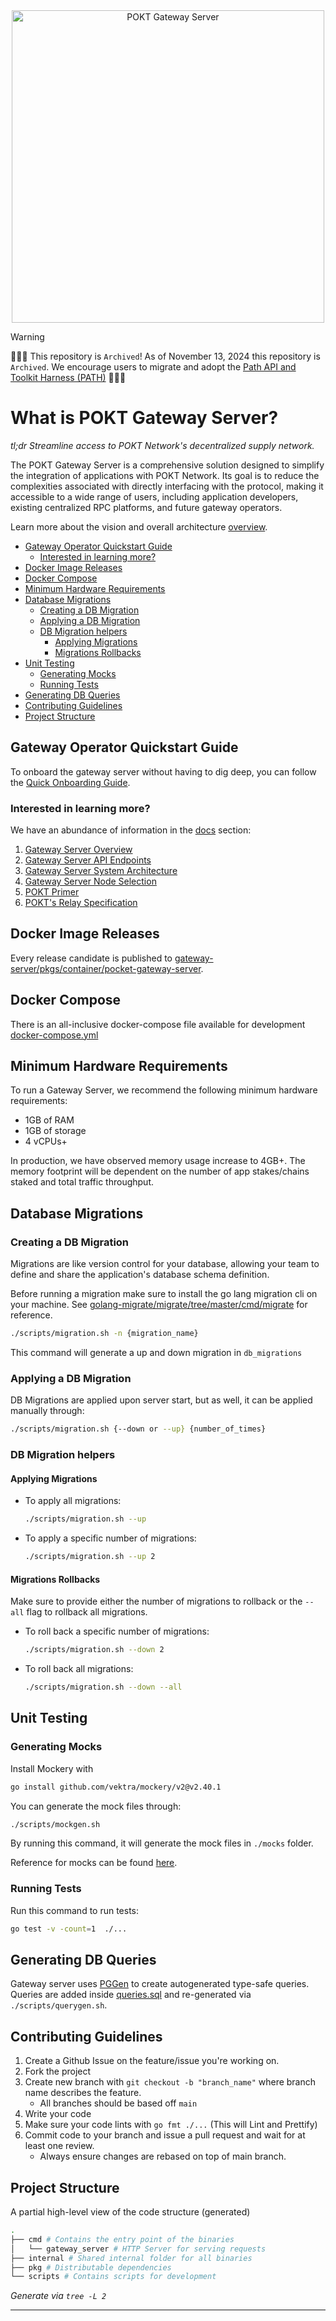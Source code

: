 <div align="center">
<img src="https://github.com/pokt-network/gateway-server/blob/main/docs/resources/gateway-server-logo.jpg" width="500" alt="POKT Gateway Server">
</div>

> [!WARNING]
>
> 🚧🚧🚧 This repository is `Archived`! As of November 13, 2024 this repository is `Archived`. We encourage users to migrate and adopt the [Path API and Toolkit Harness (PATH)](https://github.com/buildwithgrove/path) 🚧🚧🚧

# What is POKT Gateway Server? <!-- omit in toc -->

_tl;dr Streamline access to POKT Network's decentralized supply network._

The POKT Gateway Server is a comprehensive solution designed to simplify the integration of applications with POKT Network. Its goal is to reduce the complexities associated with directly interfacing with the protocol, making it accessible to a wide range of users, including application developers, existing centralized RPC platforms, and future gateway operators.

Learn more about the vision and overall architecture [overview](./docs/overview.md).

- [Gateway Operator Quickstart Guide](#gateway-operator-quickstart-guide)
  - [Interested in learning more?](#interested-in-learning-more)
- [Docker Image Releases](#docker-image-releases)
- [Docker Compose](#docker-compose)
- [Minimum Hardware Requirements](#minimum-hardware-requirements)
- [Database Migrations](#database-migrations)
  - [Creating a DB Migration](#creating-a-db-migration)
  - [Applying a DB Migration](#applying-a-db-migration)
  - [DB Migration helpers](#db-migration-helpers)
    - [Applying Migrations](#applying-migrations)
    - [Migrations Rollbacks](#migrations-rollbacks)
- [Unit Testing](#unit-testing)
  - [Generating Mocks](#generating-mocks)
  - [Running Tests](#running-tests)
- [Generating DB Queries](#generating-db-queries)
- [Contributing Guidelines](#contributing-guidelines)
- [Project Structure](#project-structure)

## Gateway Operator Quickstart Guide

To onboard the gateway server without having to dig deep, you can follow the [Quick Onboarding Guide](docs/quick-onboarding-guide.md).

### Interested in learning more?

We have an abundance of information in the [docs](docs) section:

1. [Gateway Server Overview](docs/overview.md)
2. [Gateway Server API Endpoints](docs/api-endpoints.md)
3. [Gateway Server System Architecture](docs/system-architecture.md)
4. [Gateway Server Node Selection](docs/node-selection.md)
5. [POKT Primer](docs/pokt-primer.md)
6. [POKT's Relay Specification](docs/pokt-relay-specification.md)

## Docker Image Releases

Every release candidate is published to [gateway-server/pkgs/container/pocket-gateway-server](https://github.com/pokt-network/gateway-server/pkgs/container/pocket-gateway-server).

## Docker Compose

There is an all-inclusive docker-compose file available for development [docker-compose.yml](docker-compose.yml.sample)

## Minimum Hardware Requirements

To run a Gateway Server, we recommend the following minimum hardware requirements:

- 1GB of RAM
- 1GB of storage
- 4 vCPUs+

In production, we have observed memory usage increase to 4GB+. The memory footprint will be dependent on the number of app stakes/chains staked and total traffic throughput.

## Database Migrations

<!-- TODO_IMPROVE: Need more details on why we need a DB, how it's used, pre-requisites, etc... -->

### Creating a DB Migration

Migrations are like version control for your database, allowing your team to define and share the application's database schema definition.

Before running a migration make sure to install the go lang migration cli on your machine. See [golang-migrate/migrate/tree/master/cmd/migrate](https://github.com/golang-migrate/migrate/tree/master/cmd/migrate) for reference.

```sh
./scripts/migration.sh -n {migration_name}
```

This command will generate a up and down migration in `db_migrations`

### Applying a DB Migration

DB Migrations are applied upon server start, but as well, it can be applied manually through:

```sh
./scripts/migration.sh {--down or --up} {number_of_times}
```

### DB Migration helpers

#### Applying Migrations

- To apply all migrations:

  ```sh
  ./scripts/migration.sh --up
  ```

- To apply a specific number of migrations:

  ```sh
  ./scripts/migration.sh --up 2
  ```

#### Migrations Rollbacks

Make sure to provide either the number of migrations to rollback or the `--all` flag to rollback all migrations.

- To roll back a specific number of migrations:

  ```sh
  ./scripts/migration.sh --down 2
  ```

- To roll back all migrations:

  ```sh
  ./scripts/migration.sh --down --all
  ```

## Unit Testing

### Generating Mocks

Install Mockery with

```bash
go install github.com/vektra/mockery/v2@v2.40.1
```

You can generate the mock files through:

```sh
./scripts/mockgen.sh
```

By running this command, it will generate the mock files in `./mocks` folder.

Reference for mocks can be found [here](https://vektra.github.io/mockery/latest).

### Running Tests

Run this command to run tests:

```sh
go test -v -count=1  ./...
```

## Generating DB Queries

Gateway server uses [PGGen](https://github.com/jschaf/pggen) to create autogenerated type-safe queries.
Queries are added inside [queries.sql](./internal/Fdb_query/queries.sql) and re-generated via `./scripts/querygen.sh`.

## Contributing Guidelines

1. Create a Github Issue on the feature/issue you're working on.
2. Fork the project
3. Create new branch with `git checkout -b "branch_name"` where branch name describes the feature.
   - All branches should be based off `main`
4. Write your code
5. Make sure your code lints with `go fmt ./...` (This will Lint and Prettify)
6. Commit code to your branch and issue a pull request and wait for at least one review.
   - Always ensure changes are rebased on top of main branch.

## Project Structure

A partial high-level view of the code structure (generated)

```bash
.
├── cmd # Contains the entry point of the binaries
│   └── gateway_server # HTTP Server for serving requests
├── internal # Shared internal folder for all binaries
├── pkg # Distributable dependencies
└── scripts # Contains scripts for development
```

_Generate via `tree -L 2`_

---
